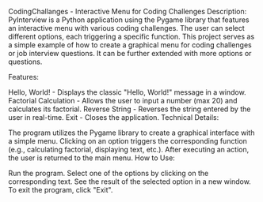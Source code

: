 CodingChallanges - Interactive Menu for Coding Challenges
Description:
PyInterview is a Python application using the Pygame library that features an interactive menu with various coding challenges. The user can select different options, each triggering a specific function. This project serves as a simple example of how to create a graphical menu for coding challenges or job interview questions. It can be further extended with more options or questions.

Features:

Hello, World! - Displays the classic "Hello, World!" message in a window.
Factorial Calculation - Allows the user to input a number (max 20) and calculates its factorial.
Reverse String - Reverses the string entered by the user in real-time.
Exit - Closes the application.
Technical Details:

The program utilizes the Pygame library to create a graphical interface with a simple menu.
Clicking on an option triggers the corresponding function (e.g., calculating factorial, displaying text, etc.).
After executing an action, the user is returned to the main menu.
How to Use:

Run the program.
Select one of the options by clicking on the corresponding text.
See the result of the selected option in a new window.
To exit the program, click "Exit".
